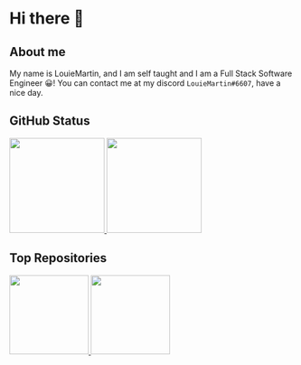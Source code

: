 # Hi there 👋

## About me

My name is LouieMartin, and I am self taught and I am a Full Stack Software Engineer 😀!
You can contact me at my discord `LouieMartin#6607`, have a nice day.

## GitHub Status

<a href="https://github.com/anuraghazra/github-readme-stats">
  <img style="height: 12em;" src="https://github-readme-stats.vercel.app/api?username=LouieMartin&show_icons=true" />
  <img style="height: 12em;" src="https://github-readme-stats.vercel.app/api/top-langs/?username=LouieMartin&layout=compact" />
</a>

## Top Repositories

<a href="https://github.com/anuraghazra/github-readme-stats">
  <img style="height: 10em;" src="https://github-readme-stats.vercel.app/api/pin/?username=LouieMartin&repo=vite-vue-template" />
  <img style="height: 10em;" src="https://github-readme-stats.vercel.app/api/pin/?username=LouieMartin&repo=type-graphql-template" />
</a>
